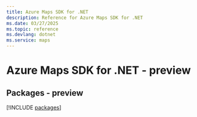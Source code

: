```yaml
---
title: Azure Maps SDK for .NET
description: Reference for Azure Maps SDK for .NET
ms.date: 03/27/2025
ms.topic: reference
ms.devlang: dotnet
ms.service: maps
---
```

# Azure Maps SDK for .NET - preview
## Packages - preview
[!INCLUDE [packages](maps-index.md)]